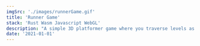 ```yaml
---
imgSrc: './images/runnerGame.gif'
title: 'Runner Game'
stack: 'Rust Wasm Javascript WebGL'
description: "A simple 3D platformer game where you traverse levels as fast as you can using a spiderman-esque grappling hook ability. I didn't use a game engine, so I had to work with the graphics directly, and craft my own physics/collision system. It was difficult, but I learned a lot, and I think it turned out pretty well."
date: '2021-01-01'
---
```

